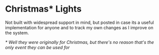 # Christmas* Lights

Not built with widespread support in mind, but posted in case its a useful implementation for anyone and to track my own changes as I improve on the system.

_* Well they were originally for Christmas, but there's no reason that's the only event they can be used for_